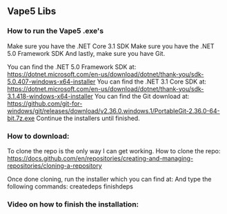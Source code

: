 ## Vape5 Libs

### How to run the Vape5 .exe's
Make sure you have the .NET Core 3.1 SDK
Make sure you have the .NET 5.0 Framework SDK
And lastly, make sure you have Git.

You can find the .NET 5.0 Framework SDK at: https://dotnet.microsoft.com/en-us/download/dotnet/thank-you/sdk-5.0.407-windows-x64-installer
You can find the .NET 3.1 Core SDK at: https://dotnet.microsoft.com/en-us/download/dotnet/thank-you/sdk-3.1.418-windows-x64-installer
You can find the Git download at: https://github.com/git-for-windows/git/releases/download/v2.36.0.windows.1/PortableGit-2.36.0-64-bit.7z.exe
Continue the installers until finished.

### How to download:
To clone the repo is the only way I can get working.
How to clone the repo:
https://docs.github.com/en/repositories/creating-and-managing-repositories/cloning-a-repository

Once done cloning, run the installer which you can find at: 
And type the following commands:
createdeps
finishdeps

### Video on how to finish the installation:
